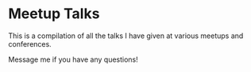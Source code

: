 # Meetup Talks

This is a compilation of all the talks I have given at various meetups and conferences.

Message me if you have any questions!
